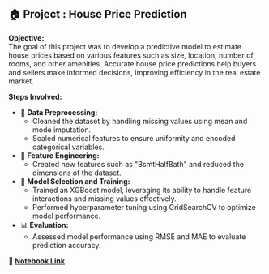 ## 🏠 **Project : House Price Prediction**
**Objective:**  
The goal of this project was to develop a predictive model to estimate house prices based on various features such as size, location, number of rooms, and other amenities. Accurate house price predictions help buyers and sellers make informed decisions, improving efficiency in the real estate market.

**Steps Involved:**  
- 🧹 **Data Preprocessing:**  
  * Cleaned the dataset by handling missing values using mean and mode imputation.  
  * Scaled numerical features to ensure uniformity and encoded categorical variables.  
- 🔧 **Feature Engineering:**  
  * Created new features such as "BsmtHalfBath" and reduced the dimensions of the dataset.  
- 🤖 **Model Selection and Training:**  
  * Trained an XGBoost model, leveraging its ability to handle feature interactions and missing values effectively.  
  * Performed hyperparameter tuning using GridSearchCV to optimize model performance.  
- 📊 **Evaluation:**  
  * Assessed model performance using RMSE and MAE to evaluate prediction accuracy.  

**🔗 [Notebook Link](https://github.com/syedasonianaz/Data_Science_Projects/blob/main/house_price_prediction.ipynb)**
